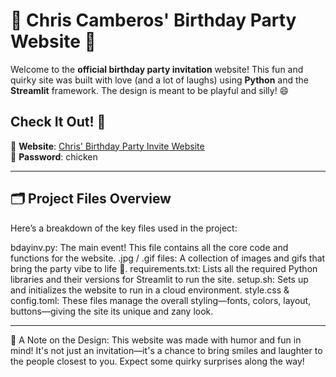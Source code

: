 # 🎉 Chris Camberos' Birthday Party Website 🎉

Welcome to the **official birthday party invitation** website! This fun and quirky site was built with love (and a lot of laughs) using **Python** and the **Streamlit** framework. The design is meant to be playful and silly! 😄

## Check It Out! 🚀

🔗 **Website**: [Chris' Birthday Party Invite Website](https://chrissybirthdaywebsite.streamlit.app/)  
🔐 **Password**: chicken

___

## 🗂️ Project Files Overview

Here’s a breakdown of the key files used in the project:

bdayinv.py: The main event! This file contains all the core code and functions for the website.
.jpg / .gif files: A collection of images and gifs that bring the party vibe to life 🎈.
requirements.txt: Lists all the required Python libraries and their versions for Streamlit to run the site.
setup.sh: Sets up and initializes the website to run in a cloud environment.
style.css & config.toml: These files manage the overall styling—fonts, colors, layout, buttons—giving the site its unique and zany look.

___
🤹 A Note on the Design:
This website was made with humor and fun in mind! It's not just an invitation—it's a chance to bring smiles and laughter to the people closest to you. Expect some quirky surprises along the way!

